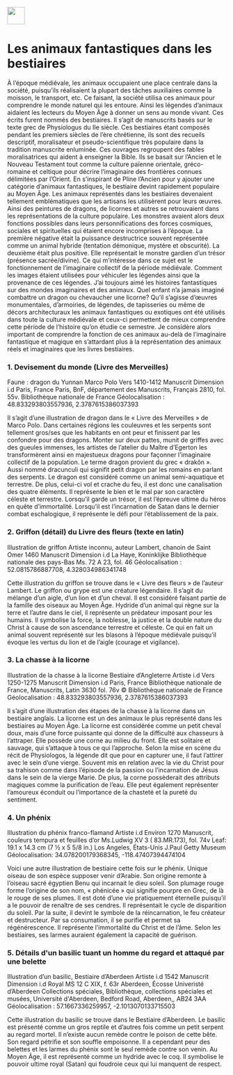 <a href="https://juncture-digital.org"><img src="https://raw.githubusercontent.com/digitalArtHistory/recits-numeriques/main/images/btn_juncture.svg" style="height:40px"></a>

<param ve-config 
       title="Les bestiaires" 
       banner="https://i.pinimg.com/564x/d0/49/a4/d049a4e1e2484fa095af1413c7644733.jpg"
       layout="vertical">

# Les animaux fantastiques dans les bestiaires

    
<param ve-image 
    manifest="https://gallica.bnf.fr/iiif/ark:/12148/btv1b52508970d/manifest.json"seq=  "44"> 
<param ve-image 
    manifest="https://gallica.bnf.fr/iiif/ark:/12148/btv1b100521277/manifest.json"> 
    
À l’époque médiévale, les animaux occupaient une place centrale dans la société, puisqu’ils réalisaient la plupart des tâches auxiliaires comme la moisson, le transport, etc.  Ce faisant, la société utilisa ces animaux pour comprendre le monde naturel qui les entoure. Ainsi les légendes d’animaux aidaient les lecteurs du Moyen Âge à donner un sens au monde vivant. Ces écrits furent nommés des bestiaires. Il s’agit de manuscrits basés sur le texte grec de Physiologus du IIe siècle. Ces bestiaires étant composés pendant les premiers siècles de l’ère chrétienne, ils sont des recueils descriptif, moralisateur et pseudo-scientifique très populaire dans la tradition manuscrite enluminée. Ces ouvrages regroupent des fables moralisatrices qui aident à enseigner la Bible. Ils se basait sur l’Ancien et le Nouveau Testament tout comme la culture païenne orientale, gréco-romaine et celtique pour décrire l’imaginaire des frontières connues délimitées par l’Orient. En s’inspirant de Pline l’Ancien pour y ajouter une catégorie d’animaux fantastiques, le bestiaire devint rapidement populaire au Moyen Âge. Les animaux représentés dans les bestiaires devenaient tellement emblématiques que les artisans les utilisèrent pour leurs œuvres. Ainsi des peintures de dragons, de licornes et autres se retrouvaient dans les représentations de la culture populaire. Les monstres avaient alors deux fonctions possibles dans leurs personnifications des forces cosmiques, sociales et spirituelles qui étaient encore incomprises à l’époque. La première négative était la puissance destructrice souvent représentée comme un animal hybride (tentation démonique, mystère et obscurité). La deuxième était plus positive. Elle représentait le monstre gardien d’un trésor (présence sacrée/divine). Ce qui m’intéresse dans ce sujet est le fonctionnement de l’imaginaire collectif de la période médiévale. Comment les images étaient utilisées pour véhiculer les légendes ainsi que la provenance de ces légendes. J’ai toujours aimé les histoires fantastiques sur des mondes imaginaires et des animaux. Quel enfant n’a jamais imaginé combattre un dragon ou chevaucher une licorne? Qu’il s’agisse d’œuvres monumentales, d’armoiries, de légendes, de tapisseries ou même de décors architecturaux les animaux fantastiques ou exotiques ont été utilisés dans toute la culture médiévale et ceux-ci permettent de mieux comprendre cette période de l’histoire qu’on étudie ce semestre. Je considère alors important de comprendre la fonction de ces animaux au-delà de l’imaginaire fantastique et magique en s’attardant plus à la représentation des animaux réels et imaginaires que les livres bestiaires. 



### 1.	Devisement du monde (Livre des Merveilles)

<param ve-image 
       label="Devisement du monde (Livre des Merveilles" 
       description="Enlluminure par Marco Polo" 
       license="public domain" 
       url="https://raw.githubusercontent.com/digitalArtHistory/recits-numeriques/main/05/dragon.jpeg" />
       
       
Faune : dragon du Yunnan
Marco Polo
Vers 1410-1412
Manuscrit
Dimension i.d
Paris, France
Paris, BnF, département des Manuscrits, Français 2810, fol. 55v.
Bibliothèque nationale de France
Géolocalisation : 48.833293803557936, 2.3787615386037393 

Il s’agit d’une illustration de dragon dans le « Livre des Merveilles » de Marco Polo. Dans certaines régions les couleuvres et les serpents sont tellement gros/ses que les habitants en ont peur et finissent par les confondre pour des dragons. Monter sur deux pattes, munit de griffes avec des gueules immenses, les artistes de l’atelier du Maître d’Egerton les transformèrent ainsi en majestueux dragons pour façonner l’imaginaire collectif de la population. Le terme dragon provient du grec « drakôn ». Aussi nommé dracunculi qui signifit petit dragon par les romains en parlant des serpents. Le dragon est considéré comme un animal semi-aquatique et terrestre. De plus, celui-ci vol et crache du feu, il est donc une canalisation des quatre éléments. Il représente le bien et le mal par son caractère céleste et terrestre. Lorsqu’il garde un trésor, il est l’épreuve ultime du héros en quête d’immortalité. Lorsqu’il est l’incarnation de Satan dans le dernier combat eschalogique, il représente le défi pour l’établissement de la paix. 

       
### 2.	Griffon (détail) du Livre des fleurs (texte en latin)

<param ve-image 
       label="Griffon (détail) du livre des fleurs (texte en latin)" 
       description="Enlluminure par artiste inconnu" 
       license="public domain" 
       url=":https://www.getty.edu/art/exhibitions/bestiary/images/banner_x480.jpg">     
       
Illustration de griffon
Artiste inconnu, auteur Lambert, chanoin de Saint Omer
1460
Manuscrit
Dimension i.d
La Haye, Koninklijke
Bibliothèque nationale des pays-Bas
Ms. 72 A 23, fol. 46
Géolocalisation : 52.0815786887708, 4.328034986341748

Cette illustration du griffon se trouve dans le « Livre des fleurs » de l’auteur Lambert. Le griffon ou grype est une créature légendaire. Il s’agit du mélange d’un aigle, d’un lion et d’un cheval. Il est considéré faisant partie de la famille des oiseaux au Moyen Âge. Hydride d’un animal qui règne sur la terre et l’autre dans le ciel, il représente un prédateur imposant pour les humains. Il symbolise la force, la noblesse, la justice et la double nature du Christ à cause de son ascendance terrestre et céleste. Ce qui en fait un animal souvent représenté sur les blasons à l’époque médiévale puisqu’il évoque les vertus du lion et de l’aigle (courage et vigilance).



### 3. La chasse à la licorne

<param ve-graphic 
  url=" https://raw.githubusercontent.com/digitalArtHistory/recits-numeriques/main/05/licorne.jpeg" 
  title="Licorne"/>    
  
Illustration de la chasse à la licorne
Bestiaire d’Angleterre
Artiste i.d
Vers 1250-1275
Manuscrit
Dimension i.d
Paris, France
Bibliothèque nationale de France, Manuscrits, Latin 3630 fol. 76v © Bibliothèque nationale de France
Géolocalisation : 48.833293803557936, 2.3787615386037393 

Il s’agit d’une illustration des étapes de la chasse à la licorne dans un bestiaire anglais. La licorne est un des animaux le plus représenté dans les bestiaires au Moyen Âge. La licorne est considérée comme un petit cheval doux, mais d’une force puissante qui donne de la difficulté aux chasseurs à l’attraper. Elle possède une corne au milieu du front. Elle est solitaire et sauvage, qui s’attaque à tous ce qui l’approche. Selon la mise en scène du récit de Physiologos, la légende dit que pour en capturer une, il faut l’attirer avec le sein d’une vierge. Souvent mis en relation avec la vie du Christ pour sa trahison comme dans l’épisode de la passion ou l’incarnation de Jésus dans le sein de la vierge Marie. De plus, la corne possèderait des attributs magiques comme la purification de l’eau. Elle peut également représenter l’amoureux éconduit ou l’importance de la chasteté et la pureté du sentiment. 

### 4. Un phénix

Illustration du phénix franco-flamand
Artiste i.d
Environ 1270
Manuscrit, couleurs tempura et feuilles d’or
Ms.Ludwig XV 3 ( 83.MR.173), fol. 74v
Leaf: 19.1 x 14.3 cm (7 ½ x 5 5/8 in.)
Los Angeles, États-Unis 
J.Paul Getty Museum
Géolocalisation: 34.078200179368345, -118.47407394474104

Voici une autre illustration de bestiaire cette fois sur le phénix. Unique oiseau de son espèce supposer venir d’Arabie. Son origine remonte à l’oiseau sacré égyptien Benu qui incarnait le dieu soleil. Son plumage rouge forme l’origine de son nom, « phénicée » qui signifie pourpre en Grec, de là le rouge de ses plumes.  Il est doté d’une vie pratiquement éternelle puisqu’il a le pouvoir de renaître de ses cendres. Il représentait le cycle de disparition du soleil. Par la suite, il devint le symbole de la réincarnation, le feu créateur et destructeur. Par sa consumation, il se purifie et permet sa régénérescence. Il représente l’immortalité du Christ et de l’âme. Selon les bestiaires, ses larmes auraient également la capacité de guérison. 

### 5. Détails d'un basilic tuant un homme du regard et attaqué par une belette

Illustration d’un basilic, Bestiaire d’Aberdeen
Artiste i.d
1542
Manuscrit
Dimension i.d
Royal MS 12 C XIX, f. 63r
Aberdeen, Écosse
Univeristé d’Aberdeen
Collections spéciales, Bibliothèque, collections spéciales et musées, Université d'Aberdeen, Bedford Road, Aberdeen,, AB24 3AA
Géolocalisation : 57.1667336259957, -2.1013070133715503

Cette illustration du basilic se trouve dans le Bestiaire d’Aberdeen. Le basilic est présenté comme un gros reptile et d’autres fois comme un petit serpent au regard mortel. Il n’existe aucun remède contre le poison de cette bête. Son regard pétrifie et son souffle empoisonne. Il a cependant peur des belettes et les larmes du phénix sont le seul remède contre son venin. Au Moyen Âge, il est représenté comme un hydride avec le coq. Il symbolise le pouvoir ultime royal (Satan) qui foudroie ceux qui lui manquent de respect. 
